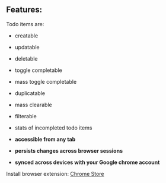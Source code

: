 ## Features:

Todo items are:

- creatable
- updatable
- deletable
- toggle completable
- mass toggle completable
- duplicatable
- mass clearable
- filterable
- stats of incompleted todo items

- **accessible from any tab**
- **persists changes across browser sessions**
- **synced across devices with your Google chrome account**

Install browser extension: [Chrome Store](https://codesandbox.io/s/x323nzvp0w)
